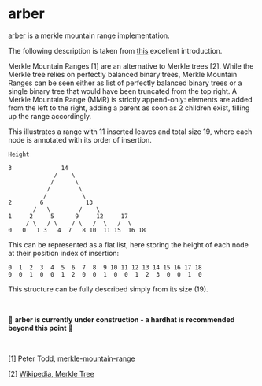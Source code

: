 # arber

[arber](https://en.wikipedia.org/wiki/Gro%C3%9Fer_Arber) is a merkle mountain range implementation.

The following description is taken from [this](https://github.com/mimblewimble/grin/blob/master/doc/mmr.md) excellent introduction.

Merkle Mountain Ranges [1] are an alternative to Merkle trees [2]. While the
Merkle tree relies on perfectly balanced binary trees, Merkle Mountain Ranges
can be seen either as list of perfectly balanced binary trees or a single binary
tree that would have been truncated from the top right. A Merkle Mountain Range (MMR)
is strictly append-only: elements are added from the left to the right, adding a
parent as soon as 2 children exist, filling up the range accordingly.

This illustrates a range with 11 inserted leaves and total size 19, where each
node is annotated with its order of insertion.

```
Height

3              14
             /    \
            /      \
           /        \
          /          \
2        6            13
       /   \        /    \
1     2     5      9     12     17
     / \   / \    / \   /  \   /  \
0   0   1 3   4  7   8 10  11 15  16 18
```

This can be represented as a flat list, here storing the height of each node at their
position index of insertion:

```
0  1  2  3  4  5  6  7  8  9 10 11 12 13 14 15 16 17 18
0  0  1  0  0  1  2  0  0  1  0  0  1  2  3  0  0  1  0
```

This structure can be fully described simply from its size (19).

<br>

🚧 **arber is currently under construction - a hardhat is recommended beyond this point** 🚧

<br>

[1] Peter Todd, [merkle-mountain-range](https://github.com/opentimestamps/opentimestamps-server/blob/master/doc/merkle-mountain-range.md)

[2] [Wikipedia, Merkle Tree](https://en.wikipedia.org/wiki/Merkle_tree)